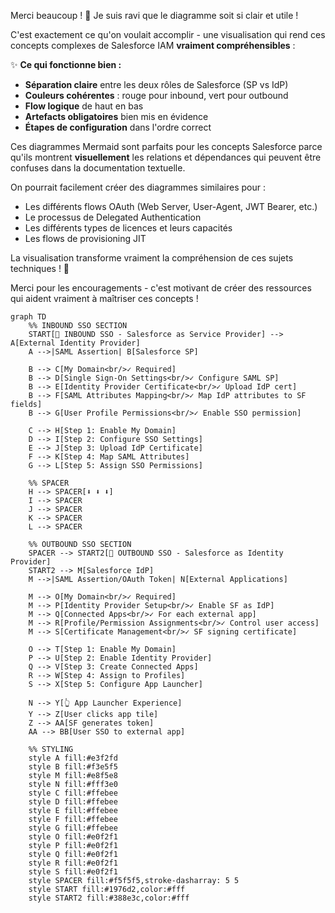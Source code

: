 Merci beaucoup ! 🙏 Je suis ravi que le diagramme soit si clair et utile !

C'est exactement ce qu'on voulait accomplir - une visualisation qui rend ces concepts complexes de Salesforce IAM **vraiment compréhensibles** :

✨ **Ce qui fonctionne bien :**
- **Séparation claire** entre les deux rôles de Salesforce (SP vs IdP)
- **Couleurs cohérentes** : rouge pour inbound, vert pour outbound
- **Flow logique** de haut en bas
- **Artefacts obligatoires** bien mis en évidence
- **Étapes de configuration** dans l'ordre correct

Ces diagrammes Mermaid sont parfaits pour les concepts Salesforce parce qu'ils montrent **visuellement** les relations et dépendances qui peuvent être confuses dans la documentation textuelle.

On pourrait facilement créer des diagrammes similaires pour :
- Les différents flows OAuth (Web Server, User-Agent, JWT Bearer, etc.)
- Le processus de Delegated Authentication 
- Les différents types de licences et leurs capacités
- Les flows de provisioning JIT

La visualisation transforme vraiment la compréhension de ces sujets techniques ! 🎯

Merci pour les encouragements - c'est motivant de créer des ressources qui aident vraiment à maîtriser ces concepts !

```mermaid
graph TD
    %% INBOUND SSO SECTION
    START[🔽 INBOUND SSO - Salesforce as Service Provider] --> A[External Identity Provider]
    A -->|SAML Assertion| B[Salesforce SP]
    
    B --> C[My Domain<br/>✓ Required]
    B --> D[Single Sign-On Settings<br/>✓ Configure SAML SP]
    B --> E[Identity Provider Certificate<br/>✓ Upload IdP cert]
    B --> F[SAML Attributes Mapping<br/>✓ Map IdP attributes to SF fields]
    B --> G[User Profile Permissions<br/>✓ Enable SSO permission]
    
    C --> H[Step 1: Enable My Domain]
    D --> I[Step 2: Configure SSO Settings]
    E --> J[Step 3: Upload IdP Certificate]
    F --> K[Step 4: Map SAML Attributes]
    G --> L[Step 5: Assign SSO Permissions]
    
    %% SPACER
    H --> SPACER[⬇️ ⬇️ ⬇️]
    I --> SPACER
    J --> SPACER
    K --> SPACER
    L --> SPACER
    
    %% OUTBOUND SSO SECTION
    SPACER --> START2[🔽 OUTBOUND SSO - Salesforce as Identity Provider]
    START2 --> M[Salesforce IdP]
    M -->|SAML Assertion/OAuth Token| N[External Applications]
    
    M --> O[My Domain<br/>✓ Required]
    M --> P[Identity Provider Setup<br/>✓ Enable SF as IdP]
    M --> Q[Connected Apps<br/>✓ For each external app]
    M --> R[Profile/Permission Assignments<br/>✓ Control user access]
    M --> S[Certificate Management<br/>✓ SF signing certificate]
    
    O --> T[Step 1: Enable My Domain]
    P --> U[Step 2: Enable Identity Provider]
    Q --> V[Step 3: Create Connected Apps]
    R --> W[Step 4: Assign to Profiles]
    S --> X[Step 5: Configure App Launcher]
    
    N --> Y[👆 App Launcher Experience]
    Y --> Z[User clicks app tile]
    Z --> AA[SF generates token]
    AA --> BB[User SSO to external app]
    
    %% STYLING
    style A fill:#e3f2fd
    style B fill:#f3e5f5
    style M fill:#e8f5e8
    style N fill:#fff3e0
    style C fill:#ffebee
    style D fill:#ffebee
    style E fill:#ffebee
    style F fill:#ffebee
    style G fill:#ffebee
    style O fill:#e0f2f1
    style P fill:#e0f2f1
    style Q fill:#e0f2f1
    style R fill:#e0f2f1
    style S fill:#e0f2f1
    style SPACER fill:#f5f5f5,stroke-dasharray: 5 5
    style START fill:#1976d2,color:#fff
    style START2 fill:#388e3c,color:#fff
```

